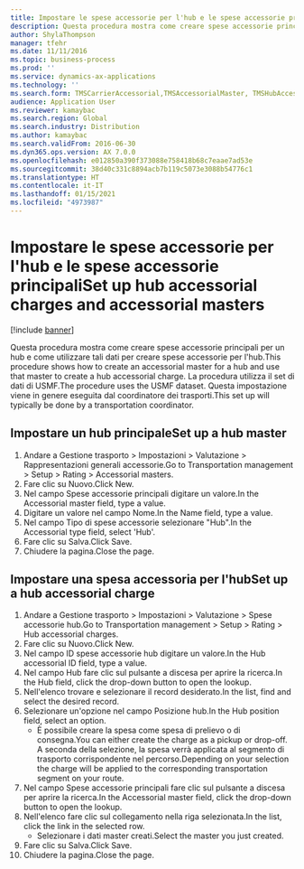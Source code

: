 ```yaml
---
title: Impostare le spese accessorie per l'hub e le spese accessorie principali
description: Questa procedura mostra come creare spese accessorie principali per un hub e come utilizzare tali dati per creare spese accessorie per l'hub.
author: ShylaThompson
manager: tfehr
ms.date: 11/11/2016
ms.topic: business-process
ms.prod: ''
ms.service: dynamics-ax-applications
ms.technology: ''
ms.search.form: TMSCarrierAccessorial,TMSAccessorialMaster, TMSHubAccessorial
audience: Application User
ms.reviewer: kamaybac
ms.search.region: Global
ms.search.industry: Distribution
ms.author: kamaybac
ms.search.validFrom: 2016-06-30
ms.dyn365.ops.version: AX 7.0.0
ms.openlocfilehash: e012850a390f373088e758418b68c7eaae7ad53e
ms.sourcegitcommit: 38d40c331c8894acb7b119c5073e3088b54776c1
ms.translationtype: HT
ms.contentlocale: it-IT
ms.lasthandoff: 01/15/2021
ms.locfileid: "4973987"
---
```

# <a name="set-up-hub-accessorial-charges-and-accessorial-masters"></a><span data-ttu-id="c6352-103">Impostare le spese accessorie per l'hub e le spese accessorie principali</span><span class="sxs-lookup"><span data-stu-id="c6352-103">Set up hub accessorial charges and accessorial masters</span></span>

[!include [banner](../../includes/banner.md)]

<span data-ttu-id="c6352-104">Questa procedura mostra come creare spese accessorie principali per un hub e come utilizzare tali dati per creare spese accessorie per l'hub.</span><span class="sxs-lookup"><span data-stu-id="c6352-104">This procedure shows how to create an accessorial master for a hub and use that master to create a hub accessorial charge.</span></span> <span data-ttu-id="c6352-105">La procedura utilizza il set di dati di USMF.</span><span class="sxs-lookup"><span data-stu-id="c6352-105">The procedure uses the USMF dataset.</span></span> <span data-ttu-id="c6352-106">Questa impostazione viene in genere eseguita dal coordinatore dei trasporti.</span><span class="sxs-lookup"><span data-stu-id="c6352-106">This set up will typically be done by a transportation coordinator.</span></span>


## <a name="set-up-a-hub-master"></a><span data-ttu-id="c6352-107">Impostare un hub principale</span><span class="sxs-lookup"><span data-stu-id="c6352-107">Set up a hub master</span></span>
1. <span data-ttu-id="c6352-108">Andare a Gestione trasporto > Impostazioni > Valutazione > Rappresentazioni generali accessorie.</span><span class="sxs-lookup"><span data-stu-id="c6352-108">Go to Transportation management > Setup > Rating > Accessorial masters.</span></span>
2. <span data-ttu-id="c6352-109">Fare clic su Nuovo.</span><span class="sxs-lookup"><span data-stu-id="c6352-109">Click New.</span></span>
3. <span data-ttu-id="c6352-110">Nel campo Spese accessorie principali digitare un valore.</span><span class="sxs-lookup"><span data-stu-id="c6352-110">In the Accessorial master field, type a value.</span></span>
4. <span data-ttu-id="c6352-111">Digitare un valore nel campo Nome.</span><span class="sxs-lookup"><span data-stu-id="c6352-111">In the Name field, type a value.</span></span>
5. <span data-ttu-id="c6352-112">Nel campo Tipo di spese accessorie selezionare "Hub".</span><span class="sxs-lookup"><span data-stu-id="c6352-112">In the Accessorial type field, select 'Hub'.</span></span>
6. <span data-ttu-id="c6352-113">Fare clic su Salva.</span><span class="sxs-lookup"><span data-stu-id="c6352-113">Click Save.</span></span>
7. <span data-ttu-id="c6352-114">Chiudere la pagina.</span><span class="sxs-lookup"><span data-stu-id="c6352-114">Close the page.</span></span>

## <a name="set-up-a-hub-accessorial-charge"></a><span data-ttu-id="c6352-115">Impostare una spesa accessoria per l'hub</span><span class="sxs-lookup"><span data-stu-id="c6352-115">Set up a hub accessorial charge</span></span>
1. <span data-ttu-id="c6352-116">Andare a Gestione trasporto > Impostazioni > Valutazione > Spese accessorie hub.</span><span class="sxs-lookup"><span data-stu-id="c6352-116">Go to Transportation management > Setup > Rating > Hub accessorial charges.</span></span>
2. <span data-ttu-id="c6352-117">Fare clic su Nuovo.</span><span class="sxs-lookup"><span data-stu-id="c6352-117">Click New.</span></span>
3. <span data-ttu-id="c6352-118">Nel campo ID spese accessorie hub digitare un valore.</span><span class="sxs-lookup"><span data-stu-id="c6352-118">In the Hub accessorial ID field, type a value.</span></span>
4. <span data-ttu-id="c6352-119">Nel campo Hub fare clic sul pulsante a discesa per aprire la ricerca.</span><span class="sxs-lookup"><span data-stu-id="c6352-119">In the Hub field, click the drop-down button to open the lookup.</span></span>
5. <span data-ttu-id="c6352-120">Nell'elenco trovare e selezionare il record desiderato.</span><span class="sxs-lookup"><span data-stu-id="c6352-120">In the list, find and select the desired record.</span></span>
6. <span data-ttu-id="c6352-121">Selezionare un'opzione nel campo Posizione hub.</span><span class="sxs-lookup"><span data-stu-id="c6352-121">In the Hub position field, select an option.</span></span>
    * <span data-ttu-id="c6352-122">È possibile creare la spesa come spesa di prelievo o di consegna.</span><span class="sxs-lookup"><span data-stu-id="c6352-122">You can either create the charge as a pickup or drop-off.</span></span> <span data-ttu-id="c6352-123">A seconda della selezione, la spesa verrà applicata al segmento di trasporto corrispondente nel percorso.</span><span class="sxs-lookup"><span data-stu-id="c6352-123">Depending on your selection the charge will be applied to the corresponding transportation segment on your route.</span></span>  
7. <span data-ttu-id="c6352-124">Nel campo Spese accessorie principali fare clic sul pulsante a discesa per aprire la ricerca.</span><span class="sxs-lookup"><span data-stu-id="c6352-124">In the Accessorial master field, click the drop-down button to open the lookup.</span></span>
8. <span data-ttu-id="c6352-125">Nell'elenco fare clic sul collegamento nella riga selezionata.</span><span class="sxs-lookup"><span data-stu-id="c6352-125">In the list, click the link in the selected row.</span></span>
    * <span data-ttu-id="c6352-126">Selezionare i dati master creati.</span><span class="sxs-lookup"><span data-stu-id="c6352-126">Select the master you just created.</span></span>  
9. <span data-ttu-id="c6352-127">Fare clic su Salva.</span><span class="sxs-lookup"><span data-stu-id="c6352-127">Click Save.</span></span>
10. <span data-ttu-id="c6352-128">Chiudere la pagina.</span><span class="sxs-lookup"><span data-stu-id="c6352-128">Close the page.</span></span>

